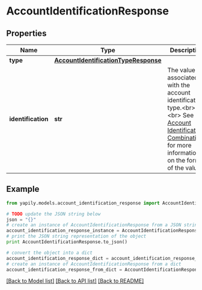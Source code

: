 # AccountIdentificationResponse


## Properties
Name | Type | Description | Notes
------------ | ------------- | ------------- | -------------
**type** | [**AccountIdentificationTypeResponse**](AccountIdentificationTypeResponse.md) |  | [optional] 
**identification** | **str** | The value associated with the account identification type.&lt;br&gt;&lt;br&gt; See [Account Identification Combinations](https://docs.yapily.com/pages/payments/payments-resources/intro-to-payment-execution/#account-identifications-combinations) for more information on the format of the values. | [optional] 

## Example

```python
from yapily.models.account_identification_response import AccountIdentificationResponse

# TODO update the JSON string below
json = "{}"
# create an instance of AccountIdentificationResponse from a JSON string
account_identification_response_instance = AccountIdentificationResponse.from_json(json)
# print the JSON string representation of the object
print AccountIdentificationResponse.to_json()

# convert the object into a dict
account_identification_response_dict = account_identification_response_instance.to_dict()
# create an instance of AccountIdentificationResponse from a dict
account_identification_response_from_dict = AccountIdentificationResponse.from_dict(account_identification_response_dict)
```
[[Back to Model list]](../README.md#documentation-for-models) [[Back to API list]](../README.md#documentation-for-api-endpoints) [[Back to README]](../README.md)


